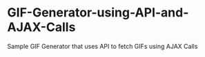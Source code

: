 # GIF-Generator-using-API-and-AJAX-Calls
Sample GIF Generator that uses API to fetch GIFs using AJAX Calls
